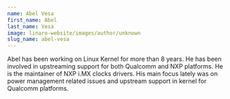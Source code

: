 ```yaml
---
name: Abel Vesa
first_name: Abel
last_name: Vesa
image: linaro-website/images/author/unknown
slug_name: abel-vesa
---
```


Abel has been working on Linux Kernel for more than 8 years. He has been involved in upstreaming support for both Qualcomm and NXP platforms. He is the maintainer of NXP i.MX clocks drivers. His main focus lately was on power management related issues and upstream support in kernel for Qualcomm platforms.

